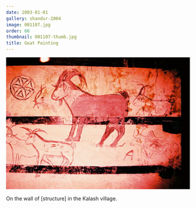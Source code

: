 ```yaml
---
date: 2003-01-01
gallery: shandur-2004
image: 001107.jpg
order: 66
thumbnail: 001107-thumb.jpg
title: Goat Painting
---
```


![Goat Painting](./001107.jpg)

On the wall of [structure] in the Kalash village.